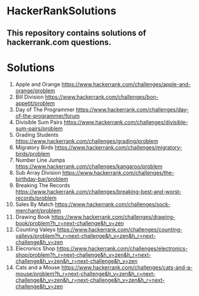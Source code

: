 # HackerRankSolutions

## This repository contains solutions of **hackerrank.com** questions.

# Solutions
1. Apple and Orange https://www.hackerrank.com/challenges/apple-and-orange/problem 
2. Bill Division https://www.hackerrank.com/challenges/bon-appetit/problem
3. Day of The Programmer https://www.hackerrank.com/challenges/day-of-the-programmer/forum
4. Divisible Sum Pairs https://www.hackerrank.com/challenges/divisible-sum-pairs/problem
5. Grading Students https://www.hackerrank.com/challenges/grading/problem
6. Migratory Birds https://www.hackerrank.com/challenges/migratory-birds/problem
7. Number Line Jumps https://www.hackerrank.com/challenges/kangaroo/problem
8. Sub Array Division https://www.hackerrank.com/challenges/the-birthday-bar/problem
9. Breaking The Records https://www.hackerrank.com/challenges/breaking-best-and-worst-records/problem
9. Sales By Match https://www.hackerrank.com/challenges/sock-merchant/problem
10. Drawing Book https://www.hackerrank.com/challenges/drawing-book/problem?h_r=next-challenge&h_v=zen
11. Counting Valeys https://www.hackerrank.com/challenges/counting-valleys/problem?h_r=next-challenge&h_v=zen&h_r=next-challenge&h_v=zen
12. Elecronics Shop https://www.hackerrank.com/challenges/electronics-shop/problem?h_r=next-challenge&h_v=zen&h_r=next-challenge&h_v=zen&h_r=next-challenge&h_v=zen
13. Cats and a Mouse https://www.hackerrank.com/challenges/cats-and-a-mouse/problem?h_r=next-challenge&h_v=zen&h_r=next-challenge&h_v=zen&h_r=next-challenge&h_v=zen&h_r=next-challenge&h_v=zen